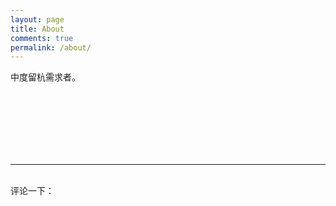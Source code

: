 ```yaml
---
layout: page
title: About
comments: true
permalink: /about/
---
```


<!-- Chinese Version -->
<div class="zh post-container">
    <p>中度留杭需求者。</p>
</div>

<script src="https://cdnjs.loli.net/ajax/libs/jquery/3.2.1/jquery.min.js"></script>
<script src="//cdn1.lncld.net/static/js/3.0.4/av-min.js"></script>
<script src="//unpkg.com/valine/dist/Valine.min.js"></script>

<p><br/><br/><br/><br/><br/><br>
<hr/><br/>评论一下：</p>
<div id="valine_comment" class="fb_comments_container"></div>
<script>
    var notify = '{{site.valine.notify}}' === true;
    var verify = '{{site.valine.verify}}.>' === true;
    var visitor = '{{site.valine.visitor}}.>' === true;

    new Valine({
        av: AV,
        el: '#valine_comment',
        notify: notify,
        verify: verify,
        // smiles_url: '/smiles',
        visitor: visitor,
        app_id: '{{site.valine.app_id}}',
        app_key: '{{site.valine.app_key}}',
        placeholder: '{{site.valine.placeholder}}',
        avatar: '{{site.valine.avatar}}'
    });
</script>